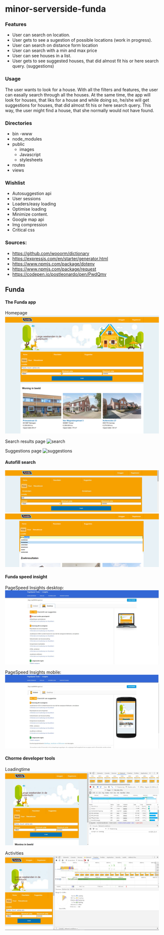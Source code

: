 # minor-serverside-funda
### Features
- User can search on location.
- User gets to see a sugestion of possible locations (work in progress).
- User can search on distance form location
- User can search with a min and max price
- User can see houses in a list.
- User gets to see suggested houses, that did almost fit his or here search query. (suggestions)

### Usage
The user wants to look for a house. With all the filters and features, the user can easally search through all the houses. At the same time, the app will look for houses, that liks for a house and while doing so, he/she will get suggestions for houses, that did almost fit his or here search query. This way, the user might find a house, that she normally would not have found.

### Directories
- bin
    -www
- node_modules
- public
    - images
    - Javascript
    - stylesheets
- routes
- views


### Wishlist
- Autosuggestion api
- User sessions
- Loaders/easy loading
- Optimise loading
- Minimize content.
- Google map api
- Img compression
- Critical css


### Sources:
- https://github.com/wooorm/dictionary
- https://expressjs.com/en/starter/generator.html
- https://www.npmjs.com/package/dotenv
- https://www.npmjs.com/package/request
- https://codepen.io/postleonardo/pen/PwdQmv


## Funda
#### The Funda app
Homepage
![homescreen](./screenshots/homescreen.jpg)

Search results page
![search](./screenshots/search.jpg)

Suggestions page
![suggestions](./screenshots/suggestions.jpg)

#### Autofill search
![autofill-with-js](./screenshots/autofill-with-js.JPG)
![autofill-without-js](./screenshots/autofill-without-js.jpg)


#### Funda speed insight
PageSpeed Insights desktop:
![desktop-support](./screenshots/desktop-support.JPG)

PageSpeed Insights mobile:
![mobile-support](./screenshots/mobile-support.JPG)

#### Chorme developer tools
Loadingtime
![loadingtime](./screenshots/loadingtime.JPG)

Activities
![loadingtime2](./screenshots/loadingtime2.JPG)
